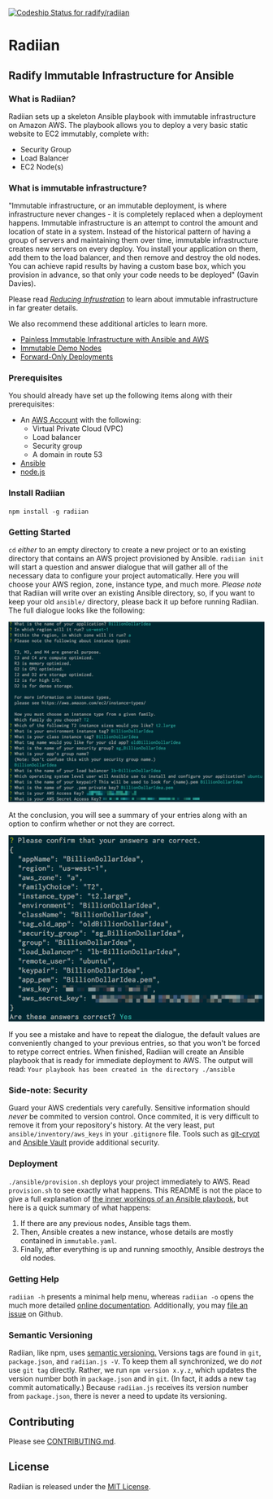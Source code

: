 [ ![Codeship Status for radify/radiian](https://codeship.com/projects/b48eb730-0eb6-0133-f4b7-6a87ab38c290/status?branch=master)](https://codeship.com/projects/91776)

# Radiian

## Radify Immutable Infrastructure for Ansible

### What is Radiian? 
Radiian sets up a skeleton Ansible playbook with immutable infrastructure on Amazon AWS. The playbook allows you to deploy 
a very basic static website to EC2 immutably, complete with:

* Security Group
* Load Balancer
* EC2 Node(s)

### What is immutable infrastructure? 
"Immutable infrastructure, or an immutable deployment, is where infrastructure never changes - it is completely replaced
when a deployment happens. Immutable infrastructure is an attempt to control the amount and location of state in a system. 
Instead of the historical pattern of having a group of servers and maintaining them over time, immutable infrastructure 
creates new servers on every deploy. You install your application on them, add them to the load balancer, and then remove 
and destroy the old nodes. You can achieve rapid results by having a custom base box, which you provision in advance, so
that only your code needs to be deployed" (Gavin Davies).

Please read [_Reducing Infrustration_](http://radify.io/blog/reducing-infrustration/) to learn about immutable 
infrastructure in far greater details. 

We also recommend these additional articles to learn more.

* [Painless Immutable Infrastructure with Ansible and AWS](http://radify.io/blog/painless-immutable-infrastructure-with-ansible-and-aws/)
* [Immutable Demo Nodes](http://radify.io/blog/immutable-demo-nodes/)
* [Forward-Only Deployments](http://radify.io/blog/forward-only-deployments/)

### Prerequisites
You should already have set up the following items along with their prerequisites:

* An [AWS Account](https://aws.amazon.com/getting-started/) with the following:
    * Virtual Private Cloud (VPC)
    * Load balancer
    * Security group
    * A domain in route 53 
* [Ansible](https://docs.ansible.com/ansible/intro_installation.html)
* [node.js](https://github.com/joyent/node/wiki/installation)

### Install Radiian
`npm install -g radiian`

### Getting Started

`cd` _either_ to an empty directory to create a new project _or_ to an existing directory that contains an AWS project provisioned by Ansible. `radiian init` will start a question and answer dialogue that will gather all of the necessary data to configure your project automatically. Here you will choose your AWS region, zone, instance type, and much more. _Please note_ that Radiian will write over an existing Ansible directory, so, if you want to keep your old `ansible/` directory, please back it up before running Radiian.  The full dialogue looks like the following:

![dialogue.png](dialogue.png)

At the conclusion, you will see a summary of your entries along with an option to confirm whether or not they are correct.

![confirmation.png](confirmation.png)

If you see a mistake and have to repeat the dialogue, the default values are conveniently changed to your previous entries, so that you won't be forced to retype correct entries. When finished, Radiian will create an Ansible playbook that is ready for immediate deployment to AWS. The output will read:
`Your playbook has been created in the directory ./ansible`

### Side-note: Security
Guard your AWS credentials very carefully. Sensitive information should _never_ be commited to version control. Once commited, it is very difficult to remove it from your repository's history. At the very least, put `ansible/inventory/aws_keys` in your `.gitignore` file. Tools such as [git-crypt](https://github.com/AGWA/git-crypt) and [Ansible Vault](https://docs.ansible.com/ansible/playbooks_vault.html) provide additional security.

### Deployment

`./ansible/provision.sh` deploys your project immediately to AWS. Read `provision.sh` to see exactly what happens. This README is not the place to give a full explanation of [the inner workings of an Ansible playbook](https://docs.ansible.com/ansible/), but here is a quick summary of what happens:

1. If there are any previous nodes, Ansible tags them. 
1. Then, Ansible creates a new instance, whose details are mostly contained in `immutable.yaml`. 
1. Finally, after everything is up and running smoothly, Ansible destroys the old nodes.

### Getting Help
`radiian -h` presents a minimal help menu, whereas `radiian -o` opens the much more detailed [online documentation](https://github.com/radify/radiian#readme). Additionally, you may [file an issue](https://github.com/radify/radiian/issues) on Github.

### Semantic Versioning
Radiian, like npm, uses [semantic versioning.](http://semver.org/) Versions tags are found in `git`, `package.json`, and `radiian.js -V`.
To keep them all synchronized, we do *not* use `git tag` directly. Rather, we run `npm version x.y.z`, which updates the
version number both in `package.json` and in `git`. (In fact, it adds a new `tag` commit automatically.) Because `radiian.js`
receives its version number from `package.json`, there is never a need to update its versioning.

## Contributing

Please see [CONTRIBUTING.md](CONTRIBUTING.md).

## License

Radiian is released under the [MIT License](LICENSE.txt).

